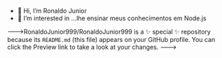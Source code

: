 - 👋 Hi, I’m Ronaldo Junior
- 👀 I’m interested in ...lhe ensinar meus conhecimentos em Node.js

--->RonaldoJunior999/RonaldoJunior999 is a ✨ special ✨ repository because its `README.md` (this file) appears on your GitHub profile.
You can click the Preview link to take a look at your changes.
--->
